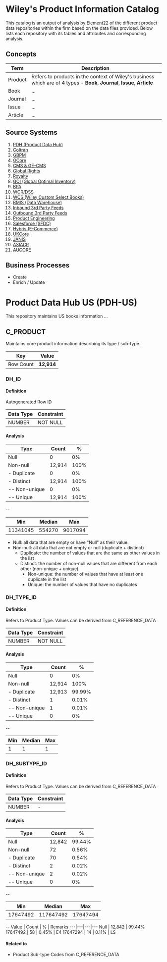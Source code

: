 # Wiley's Product Information Catalog

This catalog is an output of analysis by [Element22](http://element-22.com) of the different product data repositories within the firm based on the data files provided. Below lists each repository with its tables and attributes and corresponding analysis.

## Concepts

Term | Description
----|----
Product | Refers to products in the context of Wiley's business which are of 4 types -  **Book**, **Journal**, **Issue**, **Article**
Book | ...
Journal | ...
Issue | ...
Article | ...



## Source Systems

1. [PDH (Product Data Hub)](pdh.md)
1. [Coltran](https://google.com)
1. [GBPM](https://google.com)
1. [GCore](https://google.com)
1. [CMS & GE-CMS](https://google.com)
1. [Global Rights](https://google.com)
1. [Royalty](https://google.com)
1. [GOI (Global Optimal Inventory)](https://google.com)
1. [BPA](https://google.com)
1. [WCR/DSS](https://google.com)
1. [WCS (Wiley Custom Select Books)](https://google.com)
1. [BMIS (Data Warehouse)](https://google.com)
1. [Inbound 3rd Party Feeds](https://google.com)
1. [Outbound 3rd Party Feeds](https://google.com)
1. [Product Engineering](https://google.com)
1. [Salesforce (SFDC)](https://google.com)
1. [Hybris (E-Commerce)](https://google.com)
1. [UKCore](https://google.com)
1. [JANIS](https://google.com)
1. [ASIACR](https://google.com)
1. [AUCORE](https://google.com)

## Business Processes

* Create
* Enrich / Update




# Product Data Hub US (PDH-US)

This repository maintains US books information ...

## C_PRODUCT

Maintains core product information describing its type / sub-type.

Key | Value
---|---
Row Count | **12,914**

### DH_ID 

#### Definition
Autogenerated Row ID

Data Type |Constraint 
---|---
NUMBER |NOT NULL

#### Analysis

Type | Count | %
---|---|---
Null | 0 | 0%
Non-null | 12,914 | 100%
- Duplicate | 0 | 0%
- Distinct | 12,914 | 100%
-- Non-unique | 0 | 0%
-- Unique | 12,914 | 100%
--

Min | Median | Max
---|---|---
11341045 | 554270 | 9017094

* Null: all data that are empty or have "Null" as their value.
* Non-null: all data that are not empty or null (duplicate + distinct)
  * Duplicate: the number of values that are the same as other values in the list
  * Distinct: the number of non-null values that are different from each other (non-unique + unique)
    * Non-unique: the number of values that have at least one duplicate in the list
    * Unique: the number of values that have no duplicates


### DH_TYPE_ID

#### Definition
Refers to Product Type. Values can be derived from C_REFERENCE_DATA

Data Type |Constraint 
---|---
NUMBER |NOT NULL

#### Analysis

Type | Count | %
---|---|---
Null | 0 | 0%
Non-null | 12,914 | 100%
- Duplicate | 12,913 | 99.99%
- Distinct | 1 | 0.01%
-- Non-unique | 1 | 0.01%
-- Unique | 0 | 0%
--

Min | Median | Max
---|---|---
1 | 1 | 1


### DH_SUBTYPE_ID
#### Definition
Refers to Product Type. Values can be derived from C_REFERENCE_DATA

Data Type |Constraint 
---|---
NUMBER |-

#### Analysis

Type | Count | %
---|---|---
Null | 12,842 | 99.44%
Non-null | 72 | 0.56%
- Duplicate | 70 | 0.54%
- Distinct | 2 | 0.02%
-- Non-unique | 2 | 0.02%
-- Unique | 0 | 0%
--

Min | Median | Max
---|---|---
17647492 | 117647492 | 17647494
--
Value | Count | % | Remarks
---|---|---|---
Null | 12,842 | 99.44%
17647492 | 58 | 0.45% | E4
17647294 | 14 | 0.11% | LS

#### Related to

* Product Sub-type Codes from C_REFERENCE_DATA


